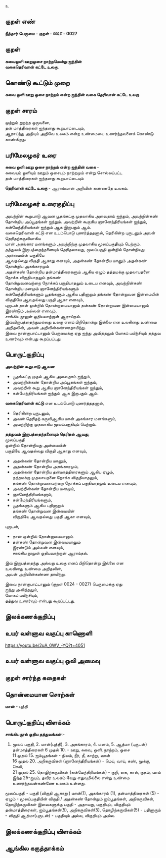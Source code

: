 உ

## குறள் எண் 

**நீத்தார் பெருமை - குறள் - ௦௦௨௭ - 0027** 

## குறள் 

**சுவைஒளி ஊறுஓசை நாற்றமென்று ஐந்தின்  
வகைதெரிவான் கட்டே உலகு.**  

## கொண்டு கூட்டும் முறை

**சுவை ஒளி ஊறு ஓசை நாற்றம் என்ற ஐந்தின் வகை தெரிவான் கட்டே உலகு** 

## குறள் சாரம் 
 
முற்றும் துறந்த ஒருவனை,  
தன் மாத்திரைகள் ஐந்தனது கூறுபாட்டையும்,  
ஆராய்ந்து அறியும் அறிவே உலகம் என்ற உண்மையை உணர்ந்தவனைக் கொண்டு காண்கிறது.

## பரிமேலழகர் உரை

**சுவை ஒளி ஊறு ஓசை நாற்றம் என்ற ஐந்தின் வகை** -  
சுவையும் ஒளியும் ஊறும் ஓசையும் நாற்றமும் என்று சொல்லப்பட்ட  
தன் மாத்திரைகள் ஐந்தனது கூறுபாட்டையும்  

**தெரிவான் கட்டே உலகு** - ஆராய்வான் அறிவின் கண்ணதே உலகம். 

## பரிமேலழகர் உரைகுறிப்பு   

அவற்றின் கூறுபாடு ஆவன பூதங்கட்கு முதலாகிய அவைதாம் ஐந்தும், அவற்றின்கண் தோன்றிய அப்பூதங்கள் ஐந்தும். 
அவற்றின் கூறாகிய ஞானேந்திரியங்கள் ஐந்தும், கன்மேந்திரியங்கள் ஐந்தும் ஆக இருபதும் ஆம்.  
வகைதெரிவான் கட்டு என உடம்பொடு புணர்த்ததனால், தெரிகின்ற புருடனும் அவன் தெரிதற்கருவியாகிய   
மான் அகங்கார மனங்களும் அவற்றிற்கு முதலாகிய மூலப்பகுதியும் பெற்றாம்.  
தத்துவம் இருபத்தைந்தனையும் தெரிதலாவது, மூலப்பகுதி ஒன்றில் தோன்றியது அன்மையின் பகுதியே  
ஆவதல்லது விகுதி ஆகாது எனவும், அதன்கண் தோன்றிய மானும் அதன்கண் தோன்றிய அகங்காரமும்  
அதன்கண் தோன்றிய தன்மாத்திரைகளும் ஆகிய ஏழும் தத்தமக்கு முதலாயதனை நோக்க விகுதியாதலும் தங்கண்  
தோன்றுவனவற்றை நோக்கப் பகுதியாதலும் உடைய எனவும், அவற்றின்கண் தோன்றிய மனமும் ஞானேந்திரியங்களும்  
கன்மேந்திரியங்களும் பூதங்களும் ஆகிய பதினாறும் தங்கண் தோன்றுவன இன்மையின் விகுதியே ஆவதல்லது பகுதி ஆகா எனவும்,  
புருடன் தான் ஒன்றில் தோன்றாமையானும் தன்கண் தோன்றுவன இன்மையானும் இரண்டும் அல்லன் எனவும்,  
சாங்கிய நூலுள் ஓதியவாற்றான் ஆராய்தல்.  
இவ்விருபத்தைந்துமல்லது உலகு எனப் பிறிதொன்று இல்லை என உலகினது உண்மை அறிதலின், அவன் அறிவின்கண்ணதாயிற்று.  
இவை நான்குபாட்டானும் பெருமைக்கு ஏது ஐந்து அவித்தலும் யோகப் பயிற்சியும் தத்துவ உணர்வும் என்பது கூறப்பட்டது. 

## பொருட்குறிப்பு 

**அவற்றின் கூறுபாடு ஆவன**   
* பூதங்கட்கு முதல் ஆகிய அவைதாம் ஐந்தும்,  
* அவற்றின்கண் தோன்றிய அப்பூதங்கள் ஐந்தும்,  
* அவற்றின் கூறு ஆகிய ஞானேந்திரியங்கள் ஐந்தும்,  
* கன்மேந்திரியங்கள் ஐந்தும் ஆக இருபதும் ஆம்.  

**வகைதெரிவான் கட்டு** என உடம்பொடு புணர்த்ததனால்,  
* தெரிகின்ற புருடனும்,  
* அவன் தெரிதற் கருவிஆகிய மான் அகங்கார மனங்களும்,  
* அவற்றிற்கு முதலாகிய மூலப்பகுதியும் பெற்றாம்.  

**தத்துவம் இருபத்தைந்தனையும் தெரிதல் ஆவது**,  
மூலப்பகுதி  
ஒன்றில் தோன்றியது அன்மையின்  
பகுதியே ஆவதல்லது விகுதி ஆகாது எனவும்,  
  * அதன்கண் தோன்றிய மானும்,  
  * அதன்கண் தோன்றிய அகங்காரமும்,  
  * அதன்கண் தோன்றிய தன்மாத்திரைகளும் ஆகிய ஏழும்,  
தத்தமக்கு முதலாயதனை நோக்க விகுதியாதலும்,  
தங்கண் தோன்றுவனவற்றை நோக்கப் பகுதியாதலும் உடைய எனவும்,  
  * அவற்றின்கண் தோன்றிய மனமும்,  
  * ஞானேந்திரியங்களும்,  
  * கன்மேந்திரியங்களும்,  
  * பூதங்களும் ஆகிய பதினாறும்  
தங்கண் தோன்றுவன இன்மையின்  
விகுதியே ஆவதல்லது பகுதி ஆகா எனவும்,  

புருடன்,  
  * தான் ஒன்றில் தோன்றாமையானும்  
  * தன்கண் தோன்றுவன இன்மையானும்  
இரண்டும் அல்லன் எனவும்,  
சாங்கிய நூலுள் ஓதியவாற்றான் ஆராய்தல்.  

இவ் இருபத்தைந்து அல்லது உலகு எனப் பிறிதொன்று இல்லை என  
உலகினது உண்மை அறிதலின்,  
அவன் அறிவின்கண்ண தாயிற்று.  

இவை நான்குபாட்டானும் (குறள் 0024 - 0027)
பெருமைக்கு ஏது  
ஐந்து அவித்தலும்,  
யோகப் பயிற்சியும்,  
தத்துவ உணர்வும் என்பது கூறப்பட்டது.   

## இலக்கணக்குறிப்பு  


## உயர் வள்ளுவ வகுப்பு காணொளி

https://youtu.be/2uA_0WV_-YQ?t=4051 

## உயர் வள்ளுவ வகுப்பு ஒலி அமைவு 

 
## குறள் சார்ந்த கதைகள் 


## தொன்மையான சொற்கள்

**மான்** - புத்தி 

## பொருட்குறிப்பு விளக்கம்

**சாங்கிய நூல் ஓதிய தத்துவங்கள்**:-
1. மூலப் பகுதி, 2. மான்(புத்தி), 3. அகங்காரம், 4. மனம், 5. ஆத்மா (புருடன்) 
தன்மாத்திரைகள் 6 முதல் 10. - ஊறு, சுவை, ஒளி, நாற்றம், ஓசை  
11 முதல் 15. ஐம்பூதங்கள் - நிலம், நீர், தீ, காற்று, வான்  
16 முதல் 20. அறிகருவிகள் (ஞானேந்திரியங்கள்) - மெய், வாய், கண், மூக்கு, செவி,  
21 முதல் 25. தொழிற்கருவிகள் (கன்மேந்திரியங்கள்) - குறி, கை, கால், குதம், வாய்     
இந்த 25-ஐயும், தவிர உலகம் வேறு எதுவுமில்லை என்று உண்மை உணர்ந்தவன்கண்ணே உலகம் உள்ளது.  

மூலப்பகுதி - பகுதி (விகுதி ஆகாது )
மான்(1), அகங்காரம் (1), தன்மாத்திரைகள் (5) - ஏழும் - மூலப்பகுதியின் விகுதி / அதன்கண் தோன்றும் ஐம்பூதங்கள், அறிகருவிகள், தொழிற்கருவிகள் இவைகளுக்கு பகுதி - அதாவது, பகுதியும், விகுதியும்  
தன்மாத்திரைகள், ஐம்பூதங்கள்(5), அறிகருவிகள்(5), தொழிற்கருவிகள்(5) - பதினாரும் - விகுதி
ஆத்மா(புருடன்) - பகுதியும் அல்ல, விகுதியும் அல்ல.


## இலக்கணக்குறிப்பு விளக்கம்


## ஆங்கில கருத்தாக்கம் 



